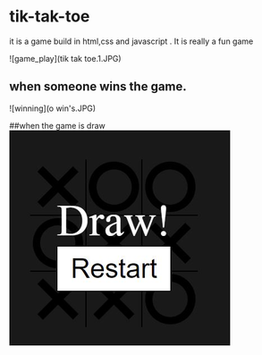 # tik-tak-toe
it is a game build in html,css and javascript . It is really a fun game

![game_play](tik tak toe.1.JPG)

## when someone wins the game.

![winning](o win's.JPG)

##when the game is draw
![draw](draw.JPG)
